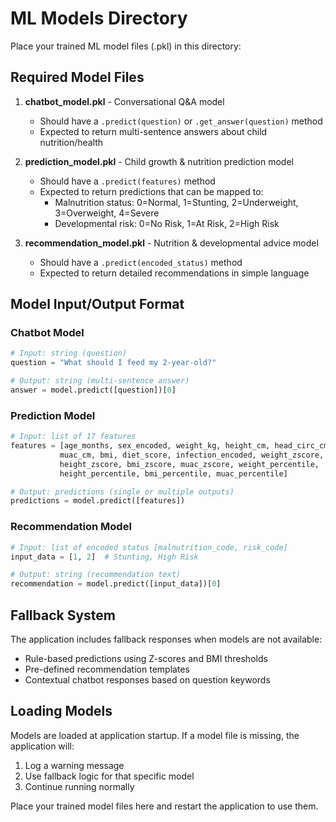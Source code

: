 # ML Models Directory

Place your trained ML model files (.pkl) in this directory:

## Required Model Files

1. **chatbot_model.pkl** - Conversational Q&A model
   - Should have a `.predict(question)` or `.get_answer(question)` method
   - Expected to return multi-sentence answers about child nutrition/health

2. **prediction_model.pkl** - Child growth & nutrition prediction model
   - Should have a `.predict(features)` method
   - Expected to return predictions that can be mapped to:
     - Malnutrition status: 0=Normal, 1=Stunting, 2=Underweight, 3=Overweight, 4=Severe
     - Developmental risk: 0=No Risk, 1=At Risk, 2=High Risk

3. **recommendation_model.pkl** - Nutrition & developmental advice model
   - Should have a `.predict(encoded_status)` method
   - Expected to return detailed recommendations in simple language

## Model Input/Output Format

### Chatbot Model
```python
# Input: string (question)
question = "What should I feed my 2-year-old?"

# Output: string (multi-sentence answer)
answer = model.predict([question])[0]
```

### Prediction Model
```python
# Input: list of 17 features
features = [age_months, sex_encoded, weight_kg, height_cm, head_circ_cm, 
           muac_cm, bmi, diet_score, infection_encoded, weight_zscore, 
           height_zscore, bmi_zscore, muac_zscore, weight_percentile, 
           height_percentile, bmi_percentile, muac_percentile]

# Output: predictions (single or multiple outputs)
predictions = model.predict([features])
```

### Recommendation Model
```python
# Input: list of encoded status [malnutrition_code, risk_code]
input_data = [1, 2]  # Stunting, High Risk

# Output: string (recommendation text)
recommendation = model.predict([input_data])[0]
```

## Fallback System

The application includes fallback responses when models are not available:
- Rule-based predictions using Z-scores and BMI thresholds
- Pre-defined recommendation templates
- Contextual chatbot responses based on question keywords

## Loading Models

Models are loaded at application startup. If a model file is missing, the application will:
1. Log a warning message
2. Use fallback logic for that specific model
3. Continue running normally

Place your trained model files here and restart the application to use them.
